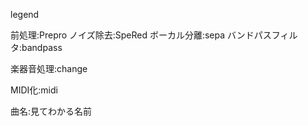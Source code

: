 legend

前処理:Prepro
ノイズ除去:SpeRed
ボーカル分離:sepa
バンドパスフィルタ:bandpass

楽器音処理:change

MIDI化:midi

曲名:見てわかる名前
